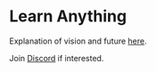 # Learn Anything

Explanation of vision and future [here](https://wiki.nikiv.dev/ideas/learn-anything).

Join [Discord](https://discord.com/invite/bxtD8x6aNF) if interested.

<!-- ## Setup

## Run -->

<!-- ## File structure

Important bits defined below.

## Develop

> to be edited, things are changing fast now

```
pnpm i
pnpm dev
``` -->

<!-- The tool to be built is a mix of [Obsidian](https://obsidian.md/) or [Reflect](https://reflect.app/) (notes, wiki graph) and [Raindrop](https://raindrop.io/) (social link manager). And many more exciting ideas.

Need to get basics of notes + links covered.

Excited? Join our [Discord](https://discord.gg/bxtD8x6aNF). Ask for help or share ideas about the project. This is a completely open source project / community with goals to in future create personalized study plans on any topic in the universe. As well as to be the best collaboration space for idea building.

Maybe with a mix of [Replit](https://replit.com). All open source. Your code. Your data. Your private or public knowledge/ideas. -->

<!-- ## Structure

Built on top of [Solid Start](https://github.com/solidjs/solid-start).

Using [Grafbase](https://grafbase.com) for backend.

Code structure is:

```
grafbase
 ├─ schema.graphql -- data model
app -- (Solid Start)
```

Website is to be deployed on: https://learn-anything.xyz

The version that is running in production now is old, from 2017.

Code here: https://github.com/learn-anything/2017-release

It has nice maps and 2000+ custom curated mind maps. Will be ported to LA eventually.

This current new vision of LA has been attempted to be written multiple times.

- In Next: https://github.com/nikitavoloboev/try/tree/main/archive/la-next
- In Solid Created JD App: https://github.com/learn-anything/solid

This is new one. As minimal as possible. Understandable and documented code.

See [Kuskus app](https://kuskus.app/) for now. LA will be worked on after KusKus app works well. -->
